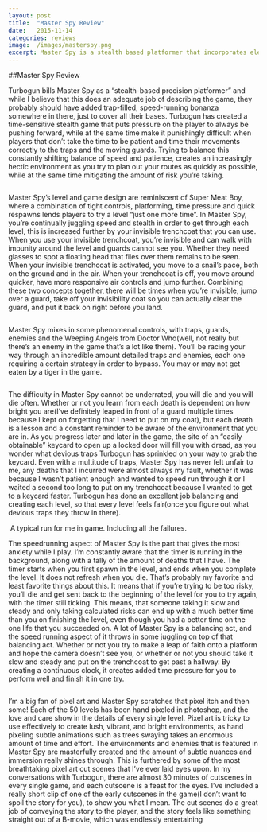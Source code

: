 ```yaml
---
layout: post
title:  "Master Spy Review"
date:   2015-11-14
categories: reviews
image:  /images/masterspy.png
excerpt: Master Spy is a stealth based platformer that incorporates elements of speed running that is reminiscent of Super Meat Boy.  You’ll spend your time trying to break into buildings, avoiding guards and trying to circumvent all the security measures they have in place.
---
```

##Master Spy Review

Turbogun bills Master Spy as a “stealth-based precision platformer” and while I believe that this does an adequate job of describing the game, they probably should have added trap-filled, speed-running bonanza somewhere in there, just to cover all their bases.  Turbogun has created a time-sensitive stealth game that puts pressure on the player to always be pushing forward, while at the same time make it punishingly difficult when players that don’t take the time to be patient and time their movements correctly to the traps and the moving guards.  Trying to balance this constantly shifting balance of speed and patience, creates an increasingly hectic environment as you try to plan out your routes as quickly as possible, while at the same time mitigating the amount of risk you’re taking.

<img class="gfyitem" data-id="DarlingTenseAfricanhornbill" />

Master Spy’s level and game design are reminiscent of Super Meat Boy, where a combination of tight controls, platforming, time pressure and quick respawns lends players to try a level “just one more time”.  In Master Spy, you’re continually juggling speed and stealth in order to get through each level, this is increased further by your invisible trenchcoat that you can use.  When you use your invisible trenchcoat, you’re invisible and can walk with impunity around the level and guards cannot see you.  Whether they need glasses to spot a floating head that flies over them remains to be seen.  When your invisible trenchcoat is activated, you move to a snail’s pace, both on the ground and in the air.  When your trenchcoat is off, you move around quicker, have more responsive air controls and jump further.  Combining these two concepts together, there will be times when you’re invisible, jump over a guard, take off your invisibility coat so you can actually clear the guard, and put it back on right before you land.  

<img class="gfyitem" data-id="DifferentRareDotterel" />

Master Spy mixes in some phenomenal controls, with traps, guards, enemies and the Weeping Angels from Doctor Who(well, not really but there’s an enemy in the game that’s a lot like them).  You’ll be racing your way through an incredible amount detailed traps and enemies, each one requiring a certain strategy in order to bypass. You may or may not get eaten by a tiger in the game.

<img class="gfyitem" data-id="NextKaleidoscopicBellfrog" />

The difficulty in Master Spy cannot be underrated, you will die and you will die often.  Whether or not you learn from each death is dependent on how bright you are(I’ve definitely leaped in front of a guard multiple times because I kept on forgetting that I need to put on my coat), but each death is a lesson and a constant reminder to be aware of the environment that you are in.  As you progress later and later in the game, the site of an “easily obtainable” keycard to open up a locked door will fill you with dread, as you wonder what devious traps Turbogun has sprinkled on your way to grab the keycard.  Even with a multitude of traps, Master Spy has never felt unfair to me, any deaths that I incurred were almost always my fault, whether it was because I wasn’t patient enough and wanted to speed run through it or I waited a second too long to put on my trenchcoat because I wanted to get to a keycard faster.  Turbogun has done an excellent job balancing and creating each level, so that every level feels fair(once you figure out what devious traps they throw in there).

<img class="gfyitem" data-id="SoftDeterminedFirebelliedtoad" />
A typical run for me in game.  Including all the failures.

The speedrunning aspect of Master Spy  is the part that gives the most anxiety while I play.  I’m constantly aware that the timer is running in the background, along with a tally of the amount of deaths that I have.  The timer starts when you first spawn in the level, and ends when you complete the level.  It does not refresh when you die.  That’s probably my favorite and least favorite things about this.  It means that if you’re trying to be too risky, you’ll die and get sent back to the beginning of the level for you to try again, with the timer still ticking.  This means, that someone taking it slow and steady and only taking calculated risks can end up with a much better time than you on finishing the level, even though you had a better time on the one life that you succeeded on.  A lot of Master Spy is a balancing act, and the speed running aspect of it throws in some juggling on top of that balancing act.  Whether or not you try to make a leap of faith onto a platform and hope the camera doesn’t see you, or whether or not you should take it slow and steady and put on the trenchcoat to get past a hallway.  By creating a continuous clock, it creates added time pressure for you to perform well and finish it in one try.

<img class="gfyitem" data-id="SoggyJollyDutchsmoushond" />

I’m a big fan of pixel art and Master Spy scratches that pixel itch and then some!  Each of the 50 levels has been hand pixeled in photoshop, and the love and care show in the details of every single level.  Pixel art is tricky to use effectively to create lush, vibrant, and bright environments, as hand pixeling subtle animations such as trees swaying takes an enormous amount of time and effort.  The environments and enemies that is featured in Master Spy are masterfully created and the amount of subtle nuances and immersion really shines through.  This is furthered by some of the most breathtaking pixel art cut scenes that I’ve ever laid eyes upon.  In my conversations with Turbogun, there are almost 30 minutes of cutscenes in every single game, and each cutscene is a feast for the eyes.  I’ve included a really short clip of one of the early cutscenes in the game(I don’t want to spoil the story for you), to show you what I mean.  The cut scenes do a great job of conveying the story to the player, and the story feels like something straight out of a B-movie, which was endlessly entertaining

<img class="gfyitem" data-id="SevereLegitimateEland" />
